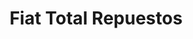 ---
title: "Fiat Total Repuestos"
url: /mendoza/fiat-total-repuestos/
shop: reparación de automóviles
---